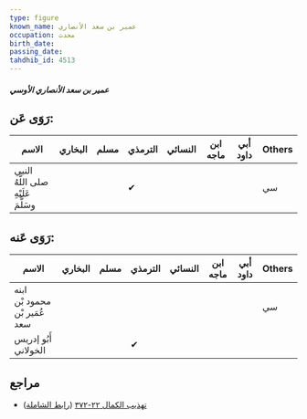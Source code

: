 ```yaml
---
type: figure
known_name: عمير بن سعد الأنصاري
occupation: محدث
birth_date:
passing_date:
tahdhib_id: 4513
---
```

##### عمير بن سعد الأنصاري الأوسي

## رَوَى عَن:
| الاسم                               | البخاري | مسلم | الترمذي | النسائي | ابن ماجه | أبي داود | Others |
| ----------------------------------- | ------- | ---- | ------- | ------- | -------- | -------- | ------ |
| النبي صلى اللَّهُ عَلَيْهِ وسَلَّمَ |         |      | ✔       |         |          |          | سي     |
## رَوَى عَنه:
| الاسم                         | البخاري | مسلم | الترمذي | النسائي | ابن ماجه | أبي داود | Others |
| ----------------------------- | ------- | ---- | ------- | ------- | -------- | -------- | ------ |
| ابنه محمود بْن عُمَير بْن سعد |         |      |         |         |          |          | سي     |
| أَبُو إدريس الخولاني          |         |      | ✔       |         |          |          |        |
## مراجع
- [تهذيب الكمال ٢٢-٣٧٢](obsidian://open?vault=Tahdhib-al-Kamal&file=Figures/٤٥١٣-عمير%20بن%20سعد%20الأنصاري%20الأوسي) ([رابط الشاملة](https://shamela.ws/book/3722/11625))